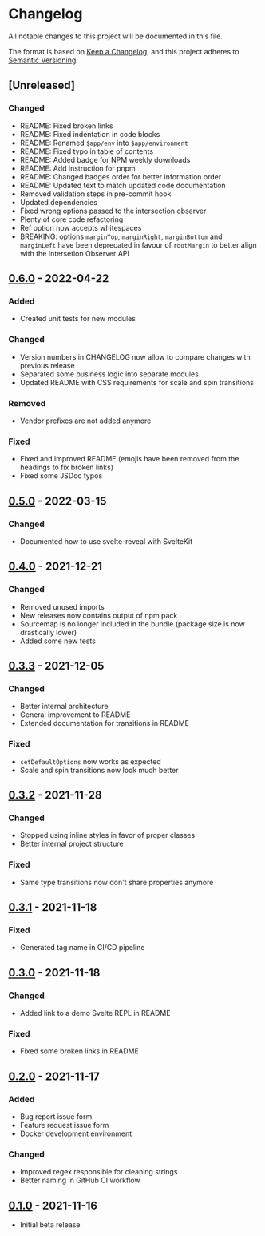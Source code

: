 # Changelog

All notable changes to this project will be documented in this file.

The format is based on [Keep a Changelog](https://keepachangelog.com/en/1.0.0/),
and this project adheres to [Semantic Versioning](https://semver.org/spec/v2.0.0.html).

## [Unreleased]
### Changed
- README: Fixed broken links
- README: Fixed indentation in code blocks
- README: Renamed `$app/env` into `$app/environment`
- README: Fixed typo in table of contents
- README: Added badge for NPM weekly downloads
- README: Add instruction for pnpm
- README: Changed badges order for better information order
- README: Updated text to match updated code documentation
- Removed validation steps in pre-commit hook
- Updated dependencies
- Fixed wrong options passed to the intersection observer
- Plenty of core code refactoring
- Ref option now accepts whitespaces
- BREAKING: options `marginTop`, `marginRight`, `marginBottom` and `marginLeft` have been deprecated in favour of `rootMargin` to better align with the Intersetion Observer API

## [0.6.0] - 2022-04-22
### Added
- Created unit tests for new modules

### Changed
- Version numbers in CHANGELOG now allow to compare changes with previous release
- Separated some business logic into separate modules
- Updated README with CSS requirements for scale and spin transitions

### Removed
- Vendor prefixes are not added anymore

### Fixed
- Fixed and improved README (emojis have been removed from the headings to fix broken links)
- Fixed some JSDoc typos

## [0.5.0] - 2022-03-15
### Changed
- Documented how to use svelte-reveal with SvelteKit

## [0.4.0] - 2021-12-21
### Changed
- Removed unused imports
- New releases now contains output of npm pack
- Sourcemap is no longer included in the bundle (package size is now drastically lower)
- Added some new tests

## [0.3.3] - 2021-12-05
### Changed
- Better internal architecture
- General improvement to README
- Extended documentation for transitions in README

### Fixed
- ``setDefaultOptions`` now works as expected
- Scale and spin transitions now look much better

## [0.3.2] - 2021-11-28
### Changed
- Stopped using inline styles in favor of proper classes
- Better internal project structure

### Fixed
- Same type transitions now don't share properties anymore

## [0.3.1] - 2021-11-18
### Fixed
- Generated tag name in CI/CD pipeline

## [0.3.0] - 2021-11-18
### Changed
- Added link to a demo Svelte REPL in README

### Fixed
- Fixed some broken links in README

## [0.2.0] - 2021-11-17
### Added
- Bug report issue form
- Feature request issue form
- Docker development environment

### Changed
- Improved regex responsible for cleaning strings
- Better naming in GitHub CI workflow

## [0.1.0] - 2021-11-16
- Initial beta release

[0.1.0]: https://github.com/DaveKeehl/svelte-reveal/releases/tag/0.1.0
[0.2.0]: https://github.com/DaveKeehl/svelte-reveal/compare/0.1.0...0.2.0
[0.3.0]: https://github.com/DaveKeehl/svelte-reveal/compare/0.2.0...0.3.0
[0.3.1]: https://github.com/DaveKeehl/svelte-reveal/compare/0.3.0...0.3.1
[0.3.2]: https://github.com/DaveKeehl/svelte-reveal/compare/0.3.1...0.3.2
[0.3.3]: https://github.com/DaveKeehl/svelte-reveal/compare/0.3.2...0.3.3
[0.4.0]: https://github.com/DaveKeehl/svelte-reveal/compare/0.3.3...0.4.0
[0.5.0]: https://github.com/DaveKeehl/svelte-reveal/compare/0.4.0...0.5.0
[0.6.0]: https://github.com/DaveKeehl/svelte-reveal/compare/0.5.0...0.6.0